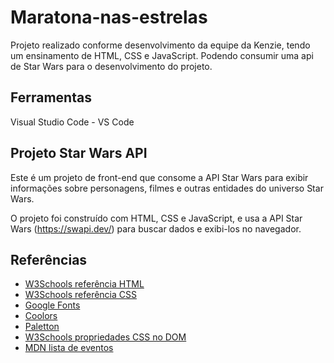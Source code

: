 # Maratona-nas-estrelas

Projeto realizado conforme desenvolvimento da equipe da Kenzie, tendo um ensinamento de HTML, CSS e JavaScript. Podendo consumir uma api de Star Wars para o desenvolvimento do projeto. 
## Ferramentas

Visual Studio Code - VS Code

## Projeto Star Wars API

Este é um projeto de front-end que consome a API Star Wars para exibir informações sobre personagens, filmes e outras entidades do universo Star Wars.

O projeto foi construído com HTML, CSS e JavaScript, e usa a API Star Wars (https://swapi.dev/) para buscar dados e exibi-los no navegador.




## Referências

- [W3Schools referência HTML](https://www.w3schools.com/tags/default.asp)
- [W3Schools referência CSS](https://www.w3schools.com/cssref/default.asp)
- [Google Fonts](https://fonts.google.com/)
- [Coolors](https://coolors.co/palettes/trending)
- [Paletton](https://paletton.com/)
- [W3Schools propriedades CSS no DOM](https://www.w3schools.com/jsref/dom_obj_style.asp)
- [MDN lista de eventos](https://developer.mozilla.org/en-US/docs/Web/Events)
